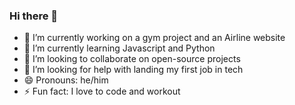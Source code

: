 ### Hi there 👋



- 🔭 I’m currently working on a gym project and an Airline website
- 🌱 I’m currently learning Javascript and Python
- 👯 I’m looking to collaborate on open-source projects
- 🤔 I’m looking for help with landing my first job in tech 
- 😄 Pronouns: he/him
- ⚡ Fun fact: I love to code and workout

